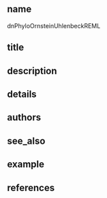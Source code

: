 ## name
dnPhyloOrnsteinUhlenbeckREML
## title
## description
## details
## authors
## see_also
## example
## references

